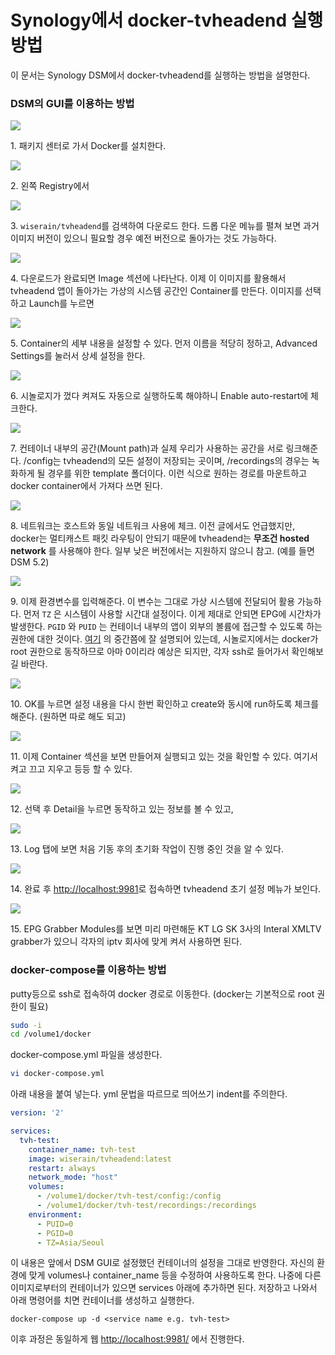# Synology에서 docker-tvheadend 실행 방법

이 문서는 Synology DSM에서 docker-tvheadend를 실행하는 방법을 설명한다.

### DSM의 GUI를 이용하는 방법

![](images/PicPick_Capture_20170316_001.png)

1\. 패키지 센터로 가서 Docker를 설치한다.

![](images/PicPick_Capture_20170316_002.png)

2\. 왼쪽 Registry에서

![](images/PicPick_Capture_20170316_003.png)

3\. ```wiserain/tvheadend```를 검색하여 다운로드 한다. 드롭 다운 메뉴를 펼쳐 보면 과거 이미지 버전이 있으니 필요할 경우 예전 버전으로 돌아가는 것도 가능하다.

![](images/PicPick_Capture_20170316_004.png)

4\. 다운로드가 완료되면 Image 섹션에 나타난다. 이제 이 이미지를 활용해서 tvheadend 앱이 돌아가는 가상의 시스템 공간인 Container를 만든다. 이미지를 선택하고 Launch를 누르면

![](images/PicPick_Capture_20170316_005.png)

5\. Container의 세부 내용을 설정할 수 있다. 먼저 이름을 적당히 정하고, Advanced Settings를 눌러서 상세 설정을 한다.

![](images/PicPick_Capture_20170316_006.png)

6\. 시놀로지가 껐다 켜져도 자동으로 실행하도록 해야하니 Enable auto-restart에 체크한다.

![](images/PicPick_Capture_20170316_007.png)

7\. 컨테이너 내부의 공간(Mount path)과 실제 우리가 사용하는 공간을 서로 링크해준다. /config는 tvheadend의 모든 설정이 저장되는 곳이며, /recordings의 경우는 녹화하게 될 경우를 위한 template 폴더이다. 이런 식으로 원하는 경로를 마운트하고 docker container에서 가져다 쓰면 된다.

![](images/PicPick_Capture_20170316_008.png)

8\. 네트워크는 호스트와 동일 네트워크 사용에 체크. 이전 글에서도 언급했지만, docker는 멀티캐스트 패킷 라우팅이 안되기 때문에 tvheadend는 **무조건 hosted network** 를 사용해야 한다. 일부 낮은 버전에서는 지원하지 않으니 참고. (예를 들면 DSM 5.2)

![](images/PicPick_Capture_20170316_009.png)

9\. 이제 환경변수를 입력해준다. 이 변수는 그대로 가상 시스템에 전달되어 활용 가능하다. 먼저 ```TZ``` 은 시스템이 사용할 시간대 설정이다. 이게 제대로 안되면 EPG에 시간차가 발생한다. ```PGID``` 와 ```PUID``` 는 컨테이너 내부의 앱이 외부의 볼륨에 접근할 수 있도록 하는 권한에 대한 것이다. [여기](https://hub.docker.com/r/linuxserver/tvheadend/) 의 중간쯤에 잘 설명되어 있는데, 시놀로지에서는 docker가 root 권한으로 동작하므로 아마 0이리라 예상은 되지만, 각자 ssh로 들어가서 확인해보길 바란다.

![](images/PicPick_Capture_20170316_010.png)

10\. OK를 누르면 설정 내용을 다시 한번 확인하고 create와 동시에 run하도록 체크를 해준다. (원하면 따로 해도 되고)

![](images/PicPick_Capture_20170316_011.png)

11\. 이제 Container 섹션을 보면 만들어져 실행되고 있는 것을 확인할 수 있다. 여기서 켜고 끄고 지우고 등등 할 수 있다.

![](images/PicPick_Capture_20170316_012.png)

12\. 선택 후 Detail을 누르면 동작하고 있는 정보를 볼 수 있고,

![](images/PicPick_Capture_20170316_013.png)

13\. Log 탭에 보면 처음 기동 후의 초기화 작업이 진행 중인 것을 알 수 있다.

![](images/PicPick_Capture_20170316_014.png)

14\. 완료 후 <http://localhost:9981>로 접속하면 tvheadend 초기 설정 메뉴가 보인다.

![](images/PicPick_Capture_20170317_001.png)

15\. EPG Grabber Modules를 보면 미리 마련해둔 KT LG SK 3사의 Interal XMLTV grabber가 있으니 각자의 iptv 회사에 맞게 켜서 사용하면 된다.

### docker-compose를 이용하는 방법

putty등으로 ssh로 접속하여 docker 경로로 이동한다. (docker는 기본적으로 root 권한이 필요)

```bash
sudo -i
cd /volume1/docker
```

docker-compose.yml 파일을 생성한다.

```bash
vi docker-compose.yml
```

아래 내용을 붙여 넣는다. yml 문법을 따르므로 띄어쓰기 indent를 주의한다.

```yml
version: '2'

services:
  tvh-test:
    container_name: tvh-test
    image: wiserain/tvheadend:latest
    restart: always
    network_mode: "host"
    volumes:
      - /volume1/docker/tvh-test/config:/config
      - /volume1/docker/tvh-test/recordings:/recordings
    environment:
      - PUID=0
      - PGID=0
      - TZ=Asia/Seoul
```
이 내용은 앞에서 DSM GUI로 설정했던 컨테이너의 설정을 그대로 반영한다. 자신의 환경에 맞게 volumes나 container_name 등을 수정하여 사용하도록 한다. 나중에 다른 이미지로부터의 컨테이너가 있으면 services 아래에 추가하면 된다. 저장하고 나와서 아래 명령어를 치면 컨테이너를 생성하고 실행한다.

```
docker-compose up -d <service name e.g. tvh-test>
```

이후 과정은 동일하게 웹 <http://localhost:9981/> 에서 진행한다.
